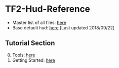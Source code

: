 # TF2-Hud-Reference

* Master list of all files: [here](Filelist.md)
* Base default hud: [here](reference) [Last updated 2018/09/22]

## Tutorial Section

0. Tools: [here](0-Tools.md)
1. Getting Started: [here](1-Getting-Started.md)
